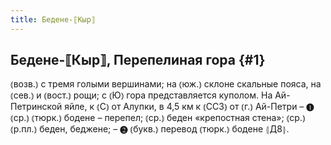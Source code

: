 ```yaml
---
title: Бедене-⟦Кыр⟧
---
```

## Бедене-⟦Кыр⟧, Перепелиная гора {#1}

⦅возв.⦆ с тремя голыми вершинами; на ⦅юж.⦆ склоне скальные пояса, на ⦅сев.⦆ и ⦅вост.⦆ рощи; с ⦅Ю⦆ гора представляется куполом. На Ай-Петринской яйле, к ⦅С⦆ от Алупки, в 4,5 км к ⦅ССЗ⦆ от ⦅г.⦆ Ай-Петри – ❶ ⦅ср.⦆ ⦅тюрк.⦆ бодене – перепел; ⦅ср.⦆ беден «крепостная стена»; ⦅ср.⦆ ⦅р.пл.⦆ беден, беджене; – ❷ ⦅букв.⦆ перевод ⦅тюрк.⦆ бодене ⦃Д8⦄.
